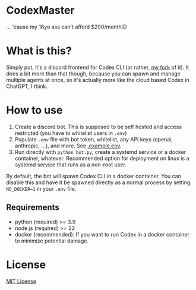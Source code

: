 # CodexMaster

... 'cause my 16yo ass can't afford $200/month😐

# What is this?

Simply put, it's a discord frontend for Codex CLI (or rather, [my fork](https://github.com/barnii77/codex-headless) of it). It does a bit more than that though, because you can spawn and manage multiple agents at once, so it's actually more like the cloud based Codex in ChatGPT, I think.

# How to use

1. Create a discord bot. This is supposed to be self hosted and access restricted (you have to whitelist users in `.env`)
2. Populate `.env` file with bot token, whitelist, any API keys (openai, anthropic, ...), and more. See [.example.env](.example.env).
3. Run directly with `python bot.py`, create a systemd service or a docker container, whatever. Recommended option for deployment on linux is a systemd service that runs as a non-root user.

By default, the bot will spawn Codex CLI in a docker container. You can disable this and have it be spawned directly as a normal process by setting `NO_DOCKER=1` in your `.env` file.

## Requirements

- python (required) >= 3.9
- node.js (required) >= 22
- docker (recommended): If you want to run Codex in a docker container to minimize potential damage.

# License
[MIT License](LICENSE)
